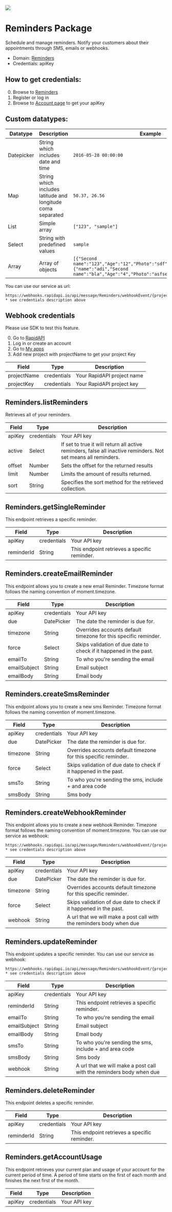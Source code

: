 [![](https://scdn.rapidapi.com/RapidAPI_banner.png)](https://rapidapi.com/package/Reminders/functions?utm_source=RapidAPIGitHub_RemindersFunctions&utm_medium=button&utm_content=RapidAPI_GitHub)

# Reminders Package
Schedule and manage reminders. Notify your customers about their appointments through SMS, emails or webhooks.
* Domain: [Reminders](http://reminders.company)
* Credentials: apiKey

## How to get credentials: 
0. Browse to [Reminders](https://www.reminders.company)
1. Register or log in 
2. Browse to [Account page](https://www.reminders.company/account) to get your apiKey



## Custom datatypes: 
 |Datatype|Description|Example
 |--------|-----------|----------
 |Datepicker|String which includes date and time|```2016-05-28 00:00:00```
 |Map|String which includes latitude and longitude coma separated|```50.37, 26.56```
 |List|Simple array|```["123", "sample"]``` 
 |Select|String with predefined values|```sample```
 |Array|Array of objects|```[{"Second name":"123","Age":"12","Photo":"sdf","Draft":"sdfsdf"},{"name":"adi","Second name":"bla","Age":"4","Photo":"asfserwe","Draft":"sdfsdf"}] ```
 
You can use our service as url: 
   ```
   https://webhooks.rapidapi.io/api/message/Reminders/webhookEvent/{projectName}/{projectKey} * see credentials description above
   ```
 
 ## Webhook credentials
  Please use SDK to test this feature.
  
  0. Go to [RapidAPI](http://rapidapi.com)
  1. Log in or create an account
  2. Go to [My apps](https://dashboard.rapidapi.com/projects)
  3. Add new project with projectName to get your project Key
  
  | Field      | Type       | Description
  |------------|------------|----------
  | projectName     | credentials| Your RapidAPI project name
  | projectKey | credentials     | Your RapidAPI project key

## Reminders.listReminders
Retrieves all of your reminders.

| Field | Type       | Description
|-------|------------|----------
| apiKey| credentials| Your API key
| active| Select     | If set to true it will return all active reminders, false all inactive reminders. Not set means all reminders.
| offset| Number     | Sets the offset for the returned results
| limit | Number     | Limits the amount of results returned.
| sort  | String     | Specifies the sort method for the retrieved collection.

## Reminders.getSingleReminder
This endpoint retrieves a specific reminder.

| Field     | Type       | Description
|-----------|------------|----------
| apiKey    | credentials| Your API key
| reminderId| String     | This endpoint retrieves a specific reminder.

## Reminders.createEmailReminder
This endpoint allows you to create a new email Reminder. Timezone format follows the naming convention of moment.timezone.

| Field       | Type       | Description
|-------------|------------|----------
| apiKey      | credentials| Your API key
| due         | DatePicker | The date the reminder is due for.
| timezone    | String     | Overrides accounts default timezone for this specific reminder.
| force       | Select     | Skips validation of due date to check if it happened in the past.
| emailTo     | String     | To who you're sending the email
| emailSubject| String     | Email subject
| emailBody   | String     | Email body

## Reminders.createSmsReminder
This endpoint allows you to create a new sms Reminder. Timezone format follows the naming convention of moment.timezone.

| Field   | Type       | Description
|---------|------------|----------
| apiKey  | credentials| Your API key
| due     | DatePicker | The date the reminder is due for.
| timezone| String     | Overrides accounts default timezone for this specific reminder.
| force   | Select     | Skips validation of due date to check if it happened in the past.
| smsTo   | String     | To who you're sending the sms, include + and area code
| smsBody | String     | Sms body

## Reminders.createWebhookReminder
This endpoint allows you to create a new webhook Reminder. Timezone format follows the naming convention of moment.timezone.
You can use our service as webhook: 
   ```
   https://webhooks.rapidapi.io/api/message/Reminders/webhookEvent/{projectName}/{projectKey} * see credentials description above
   ```

| Field   | Type       | Description
|---------|------------|----------
| apiKey  | credentials| Your API key
| due     | DatePicker | The date the reminder is due for.
| timezone| String     | Overrides accounts default timezone for this specific reminder.
| force   | Select     | Skips validation of due date to check if it happened in the past.
| webhook | String     | A url that we will make a post call with the reminders body when due

## Reminders.updateReminder
This endpoint updates a specific reminder.
You can use our service as webhook: 
   ```
   https://webhooks.rapidapi.io/api/message/Reminders/webhookEvent/{projectName}/{projectKey} * see credentials description above
   ```

| Field       | Type       | Description
|-------------|------------|----------
| apiKey      | credentials| Your API key
| reminderId  | String     | This endpoint retrieves a specific reminder.
| emailTo     | String     | To who you're sending the email
| emailSubject| String     | Email subject
| emailBody   | String     | Email body
| smsTo       | String     | To who you're sending the sms, include + and area code
| smsBody     | String     | Sms body
| webhook     | String     | A url that we will make a post call with the reminders body when due

## Reminders.deleteReminder
This endpoint deletes a specific reminder.

| Field     | Type       | Description
|-----------|------------|----------
| apiKey    | credentials| Your API key
| reminderId| String     | This endpoint retrieves a specific reminder.

## Reminders.getAccountUsage
This endpoint retrieves your current plan and usage of your account for the current period of time. A period of time starts on the first of each month and finishes the next first of the month.

| Field | Type       | Description
|-------|------------|----------
| apiKey| credentials| Your API key

